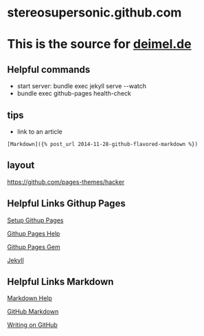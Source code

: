 stereosupersonic.github.com
===========================

# This is the source for [deimel.de](http://deimel.de)

## Helpful commands

* start server: bundle exec jekyll serve --watch
* bundle exec github-pages health-check

## tips

* link to an article
```
[Markdown]({% post_url 2014-11-28-github-flavored-markdown %})
```

## layout

https://github.com/pages-themes/hacker

## Helpful Links Githup Pages
[Setup Githup Pages](https://help.github.com/articles/using-jekyll-with-pages)

[Githup Pages Help](https://help.github.com/categories/github-pages-basics/)

[Githup Pages Gem](https://github.com/github/pages-gem)

[Jekyll](http://github.com/mojombo/jekyll)

## Helpful Links Markdown
[Markdown Help](https://help.github.com/articles/markdown-basics)

[GitHub Markdown](https://help.github.com/articles/github-flavored-markdown)

[Writing on GitHub](https://help.github.com/articles/writing-on-github)
